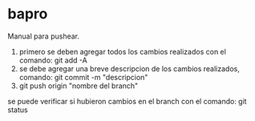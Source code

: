 # bapro

Manual para pushear.

1. primero se deben agregar todos los cambios realizados con el comando: git add -A
2. se debe agregar una breve descripcion de los cambios realizados, comando: git commit -m "descripcion"
3. git push origin "nombre del branch"

se puede verificar si hubieron cambios en el branch con el comando: git status
